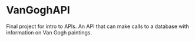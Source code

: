 # VanGoghAPI
Final project for intro to APIs. An API that can make calls to a database with information on Van Gogh paintings.
